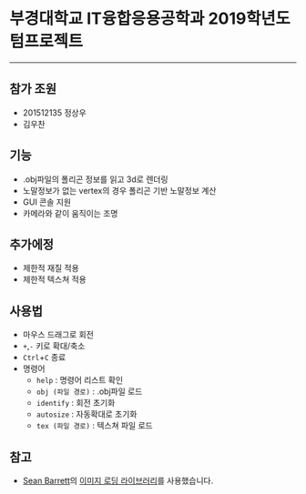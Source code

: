 # 부경대학교 IT융합응용공학과 2019학년도 텀프로젝트
---
## 참가 조원

* 201512135 정상우
* 김우찬
## 기능

* .obj파일의 폴리곤 정보를 읽고 3d로 렌더링
* 노말정보가 없는 vertex의 경우 폴리곤 기반 노말정보 계산
* GUI 콘솔 지원
* 카메라와 같이 움직이는 조명

## 추가에정

* 제한적 재질 적용
* 제한적 텍스쳐 적용

## 사용법
* 마우스 드래그로 회전
* `+`,`-` 키로 확대/축소
* `Ctrl`+`C` 종료
* 명령어
	* `help` : 명령어 리스트 확인
	* `obj (파일 경로)` : .obj파일 로드
	* `identify` : 회전 초기화
	* `autosize` : 자동확대로 초기화
	* `tex (파일 경로)` : 텍스쳐 파일 로드
	
## 참고

* [Sean Barrett](https://github.com/nothings)의 [이미지 로딩 라이브러리](https://github.com/nothings/stb/blob/master/stb_image.h)를 사용했습니다.

